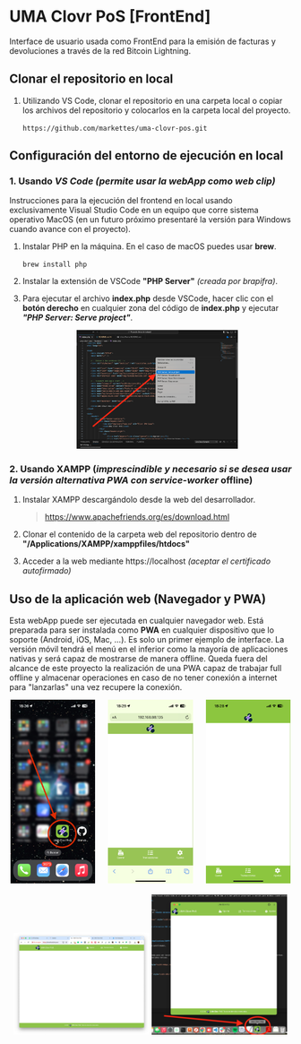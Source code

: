 # UMA Clovr PoS [FrontEnd]

Interface de usuario usada como FrontEnd para la emisión de facturas y devoluciones a través de la red Bitcoin Lightning.

## Clonar el repositorio en local

1. Utilizando VS Code, clonar el repositorio en una carpeta local o copiar los archivos del repositorio y colocarlos en la carpeta local del proyecto.

    `https://github.com/markettes/uma-clovr-pos.git`

## Configuración del entorno de ejecución en local

### 1. Usando **_VS Code_** _(permite usar la webApp como web clip)_

Instrucciones para la ejecución del frontend en local usando exclusivamente Visual Studio Code en un equipo que corre sistema operativo MacOS (en un futuro próximo presentaré la versión para Windows cuando avance con el proyecto).

1. Instalar PHP en la máquina. En el caso de macOS puedes usar **brew**.

    `brew install php`

2. Instalar la extensión de VSCode **"PHP Server"** _(creada por brapifra)_.
3. Para ejecutar el archivo **index.php** desde VSCode, hacer clic con el **botón derecho** en cualquier zona del código de **index.php** y ejecutar **_"PHP Server: Serve project"_**.

    <div style="text-align: center;">
    <img src="docs/imagenes/Captura de pantalla 2024-05-20 a las 18.59.34.png" alt="Cómo ejecutar PHP Server" style="width:60%">
    </div>

### 2. Usando XAMPP (**_imprescindible y necesario si se desea usar la versión alternativa PWA con service-worker_ offline**)

1. Instalar XAMPP descargándolo desde la web del desarrollador.

    > https://www.apachefriends.org/es/download.html

2. Clonar el contenido de la carpeta web del repositorio dentro de **"/Applications/XAMPP/xamppfiles/htdocs"**

3. Acceder a la web mediante https://localhost _(aceptar el certificado autofirmado)_

## Uso de la aplicación web (Navegador y __PWA__)

Esta webApp puede ser ejecutada en cualquier navegador web. Está preparada para ser instalada como __PWA__ en cualquier dispositivo que lo soporte (Android, iOS, Mac, ...). Es solo un primer ejemplo de interface.
La versión móvil tendrá el menú en el inferior como la mayoría de aplicaciones nativas y será capaz de mostrarse de manera offline. Queda fuera del alcance de este proyecto la realización de una PWA capaz de trabajar full offline y almacenar operaciones en caso de no tener conexión a internet para "lanzarlas" una vez recupere la conexión.

<div style="text-align: center; width: 100%;">
   <img src="docs/imagenes/IMG_1721.png" alt="Springboard iPhone" style="width:30%;">&nbsp;&nbsp;&nbsp;&nbsp;&nbsp; <img src="docs/imagenes/IMG_1723.png" alt="Navegador Safari en iPhone" style="width:30%; ">&nbsp;&nbsp;&nbsp;&nbsp;&nbsp; <img src="docs/imagenes/IMG_1722.png" alt="PWA en iPhone" style="width:30%; ">
</div>
&nbsp;
&nbsp;
<div style="text-align: center; width: 100%;">
   <img src="docs/imagenes/Captura de pantalla 2024-05-20 a las 18.29.33.png" alt="Navegador Chrome en Mac" style="width:48%;"> <img src="docs/imagenes/Captura de pantalla 2024-05-20 a las 18.30.41.png" alt="PWA en Mac" style="width:48%;"> 
</div>
